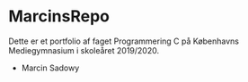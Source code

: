# MarcinsRepo

Dette er et portfolio af faget Programmering C på Københavns Mediegymnasium i skoleåret 2019/2020.

- Marcin Sadowy

